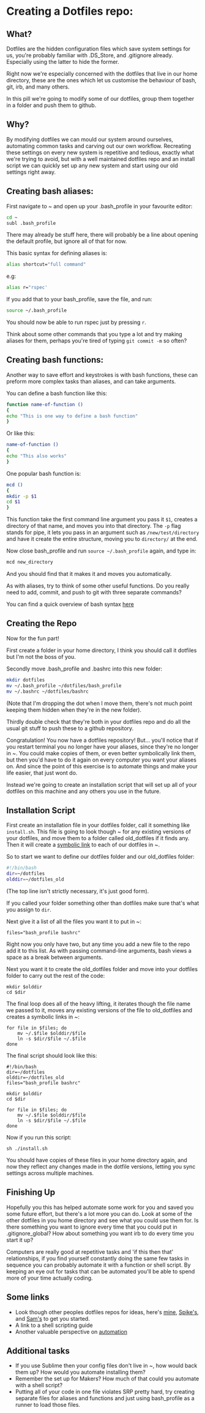 Creating a Dotfiles repo:
=========================

What?
-----
Dotfiles are the hidden configuration files which save system settings for us, you're probably familiar with .DS_Store, and .gitignore already. Especially using the latter to hide the former.

Right now we're especially concerned with the dotfiles that live in our home directory, these are the ones which let us customise the behaviour of bash, git, irb, and many others.

In this pill we're going to modify some of our dotfiles, group them together in a folder and push them to github.

Why?
------
By modifying dotfiles we can mould our system around ourselves, automating common tasks and carving out our own workflow. Recreating these settings on every new system is repetitive and tedious, exactly what we're trying to avoid, but with a well maintained dotfiles repo and an install script we can quickly set up any new system and start using our old settings right away.

Creating bash aliases:
----------------------

First navigate to ~ and open up your .bash_profile in your favourite editor:

```bash
cd ~
subl .bash_profile
```

There may already be stuff here, there will probably be a line about opening the default profile, but ignore all of that for now.

This basic syntax for defining aliases is:

```bash
alias shortcut="full command"
```
e.g:
```bash
alias r="rspec'
```

If you add that to your bash_profile, save the file, and run: 
```bash
source ~/.bash_profile
```
You should now be able to run rspec just by pressing `r`.

Think about some other commands that you type a lot and try making aliases for them, perhaps you're tired of typing `git commit -m` so often?

Creating bash functions:
------------------------

Another way to save effort and keystrokes is with bash functions, these can preform more complex tasks than aliases, and can take arguments.

You can define a bash function like this:

```bash
function name-of-function ()
{
echo "This is one way to define a bash function"
}
```
Or like this:
```bash
name-of-function ()
{
echo "This also works"
}
```

One popular bash function is:

```bash
mcd ()
{
mkdir -p $1
cd $1
}
```

This function take the first command line argument you pass it `$1`, creates a directory of that name, and moves you into that directory. The `-p` flag stands for pipe, it lets you pass in an argument such as `/new/test/directory` and have it create the entire structure, moving you to `directory/` at the end.

Now close bash_profile and run `source ~/.bash_profile` again, and type in:

```bash
mcd new_directory
```

And you should find that it makes it and moves you automatically.

As with aliases, try to think of some other useful functions. Do you really need to add, commit, and push to git with three separate commands?

You can find a quick overview of bash syntax [here](http://learnxinyminutes.com/docs/bash/)

Creating the Repo
------------------

Now for the fun part!

First create a folder in your home directory, I think you should call it dotfiles but I'm not the boss of you. 

Secondly move .bash_profile and .bashrc into this new folder:

```bash
mkdir dotfiles
mv ~/.bash_profile ~/dotfiles/bash_profile
mv ~/.bashrc ~/dotfiles/bashrc
```

(Note that I'm dropping the dot when I move them, there's not much point keeping them hidden when they're in the new folder).

Thirdly double check that they're both in your dotfiles repo and do all the usual git stuff to push these to a github repository.

Congratulation! You now have a dotfiles repository!
But... you'll notice that if you restart terminal you no longer have your aliases, since they're no longer in ~. You could make copies of them, or even better symbolically link them, but then you'd have to do it again on every computer you want your aliases on. And since the point of this exercise is to automate things and make your life easier, that just wont do.

Instead we're going to create an installation script that will set up all of your dotfiles on this machine and any others you use in the future.

Installation Script
-------------------

First create an installation file in your dotfiles folder, call it something like `install.sh`. This file is going to look though ~ for any existing versions of your dotfiles, and move them to a folder called old_dotfiles if it finds any. Then it will create a [symbolic link](http://en.wikipedia.org/wiki/Symbolic_link) to each of our dotfiles in ~.

So to start we want to define our dotfiles folder and our old_dotfiles folder:

```bash
#!/bin/bash                                                                                                                                                                          
dir=~/dotfiles
olddir=~/dotfiles_old
```

(The top line isn't strictly necessary, it's just good form).

If you called your folder something other than dotfiles make sure that's what you assign to `dir`.

Next give it a list of all the files you want it to put in ~:

```shell
files="bash_profile bashrc"
```
Right now you only have two, but any time you add a new file to the repo add it to this list. As with passing command-line arguments, bash views a space as a break between arguments.

Next you want it to create the old_dotfiles folder and move into your dotfiles folder to carry out the rest of the code:

```shell
mkdir $olddir
cd $dir
```

The final loop does all of the heavy lifting, it iterates though the file name we passed to it, moves any existing versions of the file to old_dotfiles and creates a symbolic links in ~:

```shell
for file in $files; do
    mv ~/.$file $olddir/$file
    ln -s $dir/$file ~/.$file
done
```

The final script should look like this:

```shell
#!/bin/bash                                                                                                                                                                          
dir=~/dotfiles
olddir=~/dotfiles_old
files="bash_profile bashrc"

mkdir $olddir
cd $dir

for file in $files; do
    mv ~/.$file $olddir/$file
    ln -s $dir/$file ~/.$file
done
```

Now if you run this script:
```shell
sh ./install.sh
```
You should have copies of these files in your home directory again, and now they reflect any changes made in the dotfile versions, letting you sync settings across multiple machines.

Finishing Up
------------

Hopefully you this has helped automate some work for you and saved you some future effort, but there's a lot more you can do. Look at some of the other dotfiles in you home directory and see what you could use them for. Is there something you want to ignore every time that you could put in .gitignore_global? How about something you want irb to do every time you start it up?

Computers are really good at repetitive tasks and 'if this then that' relationships, if you find yourself constantly doing the same few tasks in sequence you can probably automate it with a function or shell script. By keeping an eye out for tasks that can be automated you'll be able to spend more of your time actually coding.


Some links
-----------
- Look though other peoples dotfiles repos for ideas, here's [mine](https://github.com/JKiely/dotfiles), [Spike's](https://github.com/spike01/dotfiles), and [Sam's](https://github.com/tansaku/dot_files) to get you started.
- A link to a shell scripting guide
- Another valuable perspective on [automation](http://xkcd.com/1319/)

Additional tasks
---------------
- If you use Sublime then your config files don't live in ~, how would back them up? How would you automate installing them?
- Remember the set up for Makers? How much of that could you automate with a shell script?
- Putting all of your code in one file violates SRP pretty hard, try creating separate files for aliases and functions and just using bash_profile as a runner to load those files.




